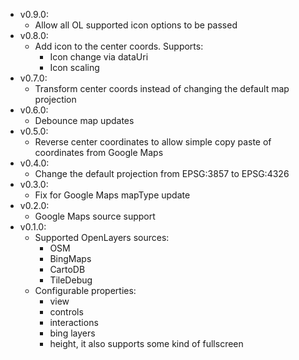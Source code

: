 * v0.9.0:
  * Allow all OL supported icon options to be passed
* v0.8.0:
  * Add icon to the center coords. Supports:
    * Icon change via dataUri
    * Icon scaling
* v0.7.0:
  * Transform center coords instead of changing the default map projection
* v0.6.0:
  * Debounce map updates
* v0.5.0:
  * Reverse center coordinates to allow simple copy paste of coordinates from Google Maps
* v0.4.0:
  * Change the default projection from EPSG:3857 to EPSG:4326
* v0.3.0:
  * Fix for Google Maps mapType update
* v0.2.0:
  * Google Maps source support
* v0.1.0:
  * Supported OpenLayers sources:
    * OSM
    * BingMaps
    * CartoDB
    * TileDebug
  * Configurable properties:
    * view
    * controls
    * interactions
    * bing layers
    * height, it also supports some kind of fullscreen
